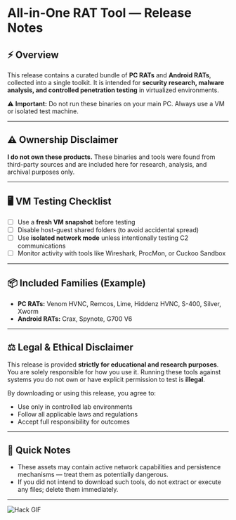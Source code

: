 # All-in-One RAT Tool — Release Notes

## ⚡ Overview

This release contains a curated bundle of **PC RATs** and **Android RATs**, collected into a single toolkit. It is intended for **security research, malware analysis, and controlled penetration testing** in virtualized environments.

⚠️ **Important:** Do not run these binaries on your main PC. Always use a VM or isolated test machine.

---

## ⚠️ Ownership Disclaimer

**I do not own these products.** These binaries and tools were found from third-party sources and are included here for research, analysis, and archival purposes only.

---

## 🖥️ VM Testing Checklist

* [ ] Use a **fresh VM snapshot** before testing
* [ ] Disable host-guest shared folders (to avoid accidental spread)
* [ ] Use **isolated network mode** unless intentionally testing C2 communications
* [ ] Monitor activity with tools like Wireshark, ProcMon, or Cuckoo Sandbox

---

## 📦 Included Families (Example)

* **PC RATs:** Venom HVNC, Remcos, Lime, Hiddenz HVNC, S-400, Silver, Xworm
* **Android RATs:** Crax, Spynote, G700 V6

---

## ⚖️ Legal & Ethical Disclaimer

This release is provided **strictly for educational and research purposes**. You are solely responsible for how you use it. Running these tools against systems you do not own or have explicit permission to test is **illegal**.

By downloading or using this release, you agree to:

* Use only in controlled lab environments
* Follow all applicable laws and regulations
* Accept full responsibility for outcomes

---

## 📜 Quick Notes

* These assets may contain active network capabilities and persistence mechanisms — treat them as potentially dangerous.
* If you did not intend to download such tools, do not extract or execute any files; delete them immediately.

---

![Hack GIF](https://media.tenor.com/fnFWknFZ6SkAAAAC/hack-hacker-hacking-hacked-matrix.gif)
